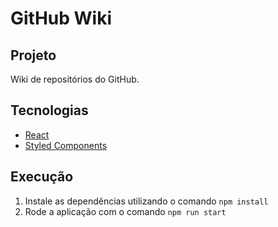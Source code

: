 # GitHub Wiki

## Projeto

Wiki de repositórios do GitHub.

## Tecnologias

- [React](https://pt-br.reactjs.org/)
- [Styled Components](https://styled-components.com/)

## Execução

1. Instale as dependências utilizando o comando `npm install`
2. Rode a aplicação com o comando `npm run start`